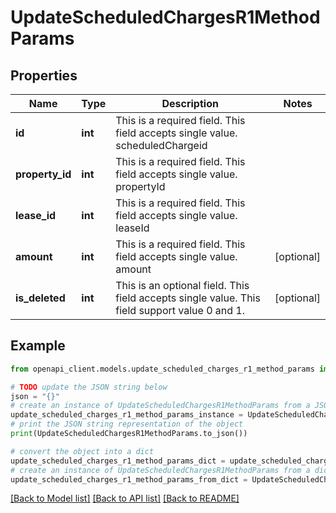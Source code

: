 # UpdateScheduledChargesR1MethodParams


## Properties

Name | Type | Description | Notes
------------ | ------------- | ------------- | -------------
**id** | **int** | This is a required field. This field accepts single value. scheduledChargeid | 
**property_id** | **int** | This is a required field. This field accepts single value. propertyId | 
**lease_id** | **int** | This is a required field. This field accepts single value. leaseId | 
**amount** | **int** | This is a required field. This field accepts single value. amount | [optional] 
**is_deleted** | **int** | This is an optional field. This field accepts single value. This field support value 0 and 1. | [optional] 

## Example

```python
from openapi_client.models.update_scheduled_charges_r1_method_params import UpdateScheduledChargesR1MethodParams

# TODO update the JSON string below
json = "{}"
# create an instance of UpdateScheduledChargesR1MethodParams from a JSON string
update_scheduled_charges_r1_method_params_instance = UpdateScheduledChargesR1MethodParams.from_json(json)
# print the JSON string representation of the object
print(UpdateScheduledChargesR1MethodParams.to_json())

# convert the object into a dict
update_scheduled_charges_r1_method_params_dict = update_scheduled_charges_r1_method_params_instance.to_dict()
# create an instance of UpdateScheduledChargesR1MethodParams from a dict
update_scheduled_charges_r1_method_params_from_dict = UpdateScheduledChargesR1MethodParams.from_dict(update_scheduled_charges_r1_method_params_dict)
```
[[Back to Model list]](../README.md#documentation-for-models) [[Back to API list]](../README.md#documentation-for-api-endpoints) [[Back to README]](../README.md)


